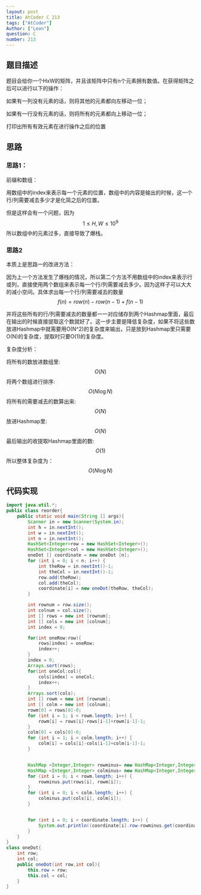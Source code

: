 ```yaml
---
layout: post
title: AtCoder C 213
tags: ["AtCoder"]
Author: ["Leon"]
question: C
number: 213
---
```

## 题目描述

题目会给你一个HxW的矩阵，并且该矩阵中只有n个元素拥有数值。在获得矩阵之后可以进行以下的操作：

如果有一列没有元素的话，则将其他的元素都向左移动一位；

如果有一行没有元素的话，则将所有的元素都向上移动一位；

打印出所有有效元素在进行操作之后的位置

## 思路

### 思路1：

前缀和数组：

用数组中的index来表示每一个元素的位置，数组中的内容是输出的时候，这一个行/列需要减去多少才是化简之后的位置。

但是这样会有一个问题，因为
$$
1\le H,W\le 10^9
$$
所以数组中的元素过多，直接导致了爆栈。

### 思路2

本质上是思路一的改进方法：

因为上一个方法发生了爆栈的情况，所以第二个方法不用数组中的index来表示行或列，直接使用两个数组来表示每一个行/列需要减去多少。因为这样子可以大大的减小空间。具体求出每一个行/列需要减去的数量
$$
f(n) = row(n)-row(n-1)+f(n-1)
$$

[^]: row：代表了第n个元素所在的列；

并将这些所有的行/列需要减去的数量都一一对应储存到两个Hashmap里面，最后在输出的时候直接提取这个数就好了。这一步主要是降低复杂度，如果不将这些数放进Hashmap中就需要用O(N^2)的复杂度来输出，只是放到Hashmap里只需要O(N)的复杂度，提取时只要O(1)的复杂度。

复杂度分析：

将所有的数放进数组里:
$$
O(N)
$$
将两个数组进行排序:
$$
O(N\log N)
$$
将所有的需要减去的数算出来:
$$
O(N)
$$
放进Hashmap里:
$$
O(N)
$$
最后输出的收提取Hashmap里面的数:
$$
O(1)
$$
所以整体复杂度为：
$$
O(N\log N)
$$


## 代码实现

```java
import java.util.*;
public class reorder{
    public static void main(String [] args){
        Scanner in = new Scanner(System.in);
        int h = in.nextInt();
        int w = in.nextInt();
        int n = in.nextInt();
        HashSet<Integer>row = new HashSet<Integer>();
        HashSet<Integer>col = new HashSet<Integer>();
        oneDot [] coordinate = new oneDot [n];
        for (int i = 0; i < n; i++) {
            int theRow = in.nextInt()-1;
            int theCol = in.nextInt()-1;
            row.add(theRow);
            col.add(theCol);
            coordinate[i] = new oneDot(theRow, theCol);
        }

        int rownum = row.size();
        int colnum = col.size();
        int [] rows = new int [rownum];
        int [] cols = new int [colnum];
        int index = 0;

        for(int oneRow:row){
            rows[index] = oneRow;
            index++;
        }
        index = 0;
        Arrays.sort(rows);
        for(int oneCol:col){
            cols[index] = oneCol;
            index++;
        }
        Arrays.sort(cols);
        int [] rowm = new int [rownum];
        int [] colm = new int [colnum];
        rowm[0] = rows[0]-0;
        for (int i = 1; i < rowm.length; i++) {
            rowm[i] = rows[i]-rows[i-1]+rowm[i-1]-1;
        }
        colm[0] = cols[0]-0;
        for (int i = 1; i < colm.length; i++) {
            colm[i] = cols[i]-cols[i-1]+colm[i-1]-1;
        }


        HashMap <Integer,Integer> rowminus= new HashMap<Integer,Integer>();
        HashMap <Integer,Integer> colminus= new HashMap<Integer,Integer>();
        for (int i = 0; i < rowm.length; i++) {
            rowminus.put(rows[i], rowm[i]);
        }
        for (int i = 0; i < colm.length; i++) {
            colminus.put(cols[i], colm[i]);
        }


        for (int i = 0; i < coordinate.length; i++) {
            System.out.println((coordinate[i].row-rowminus.get(coordinate[i].row)+1)+" "+((coordinate[i].col-colminus.get(coordinate[i].col))+1));
        }
    }
}
class oneDot{
    int row;
    int col;
    public oneDot(int row,int col){
        this.row = row;
        this.col = col;
    }
}
```

